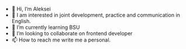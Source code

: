 - 👋 Hi, I’m Aleksei
- 👀 I am interested in joint development, practice and communication in English.
- 🌱 I’m currently learning BSU
- 💞️ I’m looking to collaborate on frontend developer
- 📫 How to reach me write me a personal.
